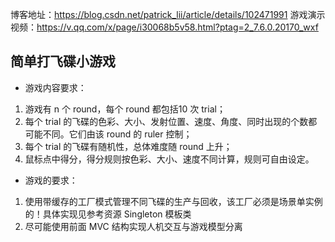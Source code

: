 


博客地址：https://blog.csdn.net/patrick_lii/article/details/102471991
游戏演示视频：https://v.qq.com/x/page/i30068b5v58.html?ptag=2_7.6.0.20170_wxf


## 简单打飞碟小游戏

 - 游戏内容要求：

 1. 游戏有 n 个 round，每个 round 都包括10 次 trial；
 2. 每个 trial 的飞碟的色彩、大小、发射位置、速度、角度、同时出现的个数都可能不同。它们由该 round 的 ruler 控制；
 3. 每个 trial 的飞碟有随机性，总体难度随 round 上升；
 4. 鼠标点中得分，得分规则按色彩、大小、速度不同计算，规则可自由设定。


 - 游戏的要求：



 1. 使用带缓存的工厂模式管理不同飞碟的生产与回收，该工厂必须是场景单实例的！具体实现见参考资源 Singleton 模板类
 2. 尽可能使用前面 MVC 结构实现人机交互与游戏模型分离
